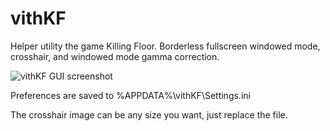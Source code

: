 vithKF
======

Helper utility the game Killing Floor. Borderless fullscreen windowed mode, crosshair, and windowed mode gamma correction.

![vithKF GUI screenshot](http://i.imgur.com/nJnWiX6.png)

Preferences are saved to %APPDATA%\vithKF\Settings.ini

The crosshair image can be any size you want, just replace the file.
